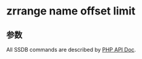 # zrrange name offset limit

## 参数

All SSDB commands are described by [PHP API Doc](http://ssdb.io/docs/php/).
